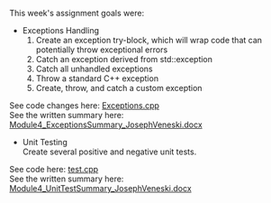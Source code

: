 This week's assignment goals were:

- Exceptions Handling
  1. Create an exception try-block, which will wrap code that can potentially throw exceptional errors
  2. Catch an exception derived from std::exception
  3. Catch all unhandled exceptions
  4. Throw a standard C++ exception
  5. Create, throw, and catch a custom exception
 
See code changes here: [Exceptions.cpp](Exceptions/Exceptions/Exceptions.cpp)\
See the written summary here: [Module4_ExceptionsSummary_JosephVeneski.docx](Module4_ExceptionsSummary_JosephVeneski.docx)

- Unit Testing\
Create several positive and negative unit tests.

See code here: [test.cpp](UnitTests_Module3_JosephVeneski/UnitTests_Module3_JosephVeneski/test.cpp)\
See the written summary here: [Module4_UnitTestSummary_JosephVeneski.docx](Module4_UnitTestSummary_JosephVeneski.docx)
